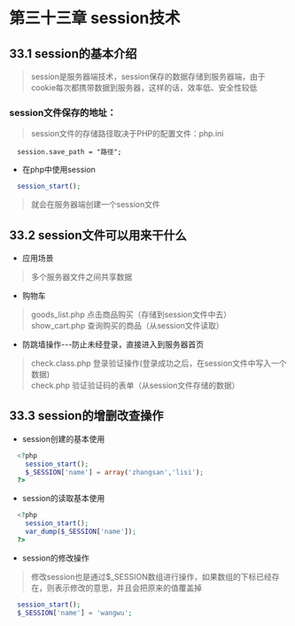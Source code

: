 # 第三十三章 session技术
## 33.1 session的基本介绍
> session是服务器端技术，session保存的数据存储到服务器端，由于cookie每次都携带数据到服务器，这样的话，效率低、安全性较低
### session文件保存的地址：
> session文件的存储路径取决于PHP的配置文件：php.ini
```
  session.save_path = "路径";
```
+ 在php中使用session
```php
  session_start();
```
> 就会在服务器端创建一个session文件
## 33.2 session文件可以用来干什么
+ 应用场景
> 多个服务器文件之间共享数据
+ 购物车
> goods_list.php  点击商品购买（存储到session文件中去）  
> show_cart.php 查询购买的商品（从session文件读取）
+ 防跳墙操作---防止未经登录，直接进入到服务器首页
> check.class.php  登录验证操作(登录成功之后，在session文件中写入一个数据)  
> check.php     验证验证码的表单（从session文件存储的数据）
## 33.3 session的增删改查操作
+ session创建的基本使用
```php
  <?php
    session_start();
    $_SESSION['name'] = array('zhangsan','lisi');
  ?>
```
+ session的读取基本使用
```php
  <?php
    session_start();
    var_dump($_SESSION['name']);
  ?>
```
+ session的修改操作
> 修改session也是通过$_SESSION数组进行操作，如果数组的下标已经存在，则表示修改的意思，并且会把原来的值覆盖掉
```php
  session_start();
  $_SESSION['name'] = 'wangwu';
```
